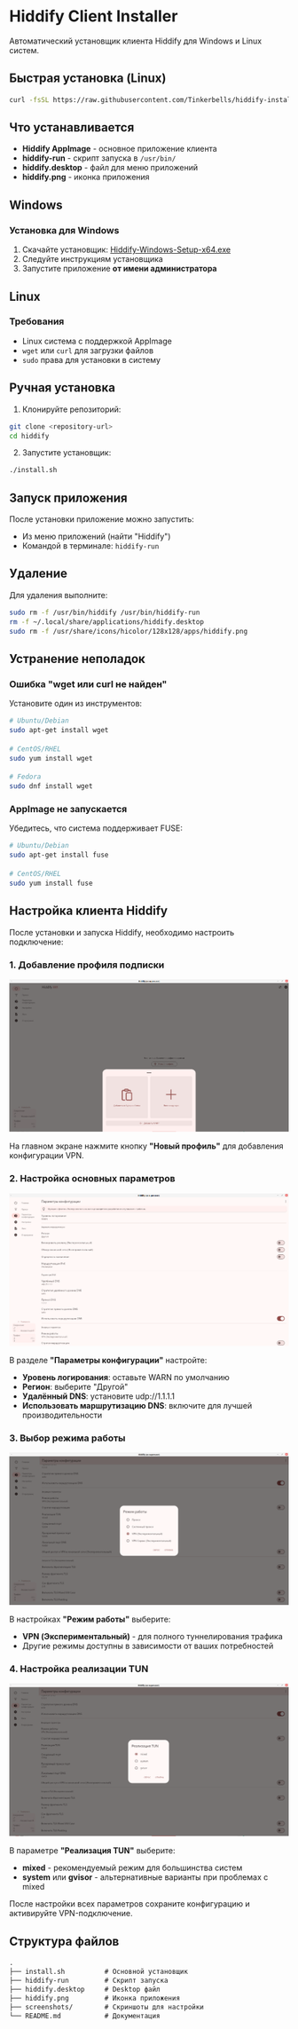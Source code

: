 # Hiddify Client Installer

Автоматический установщик клиента Hiddify для Windows и Linux систем.

## Быстрая установка (Linux)

```bash
curl -fsSL https://raw.githubusercontent.com/Tinkerbells/hiddify-install/main/install.sh | bash
```

## Что устанавливается

- **Hiddify AppImage** - основное приложение клиента
- **hiddify-run** - скрипт запуска в `/usr/bin/`
- **hiddify.desktop** - файл для меню приложений
- **hiddify.png** - иконка приложения

## Windows

### Установка для Windows

1. Скачайте установщик: [Hiddify-Windows-Setup-x64.exe](https://github.com/hiddify/hiddify-app/releases/download/v2.3.1/Hiddify-Windows-Setup-x64.exe)
2. Следуйте инструкциям установщика
3. Запустите приложение **от имени администратора**

## Linux

### Требования

- Linux система с поддержкой AppImage
- `wget` или `curl` для загрузки файлов
- `sudo` права для установки в систему

## Ручная установка

1. Клонируйте репозиторий:

```bash
git clone <repository-url>
cd hiddify
```

2. Запустите установщик:

```bash
./install.sh
```

## Запуск приложения

После установки приложение можно запустить:

- Из меню приложений (найти "Hiddify")
- Командой в терминале: `hiddify-run`

## Удаление

Для удаления выполните:

```bash
sudo rm -f /usr/bin/hiddify /usr/bin/hiddify-run
rm -f ~/.local/share/applications/hiddify.desktop
sudo rm -f /usr/share/icons/hicolor/128x128/apps/hiddify.png
```

## Устранение неполадок

### Ошибка "wget или curl не найден"

Установите один из инструментов:

```bash
# Ubuntu/Debian
sudo apt-get install wget

# CentOS/RHEL
sudo yum install wget

# Fedora
sudo dnf install wget
```

### AppImage не запускается

Убедитесь, что система поддерживает FUSE:

```bash
# Ubuntu/Debian
sudo apt-get install fuse

# CentOS/RHEL
sudo yum install fuse
```

## Настройка клиента Hiddify

После установки и запуска Hiddify, необходимо настроить подключение:

### 1. Добавление профиля подписки

![Главный экран](screenshots/screenshot-1.png)

На главном экране нажмите кнопку **"Новый профиль"** для добавления конфигурации VPN.

### 2. Настройка основных параметров

![Параметры конфигурации](screenshots/screenshot-2.png)

В разделе **"Параметры конфигурации"** настройте:
- **Уровень логирования**: оставьте WARN по умолчанию
- **Регион**: выберите "Другой"
- **Удалённый DNS**: установите udp://1.1.1.1
- **Использовать маршрутизацию DNS**: включите для лучшей производительности

### 3. Выбор режима работы

![Режим работы](screenshots/screenshot-3.png)

В настройках **"Режим работы"** выберите:
- **VPN (Экспериментальный)** - для полного туннелирования трафика
- Другие режимы доступны в зависимости от ваших потребностей

### 4. Настройка реализации TUN

![Реализация TUN](screenshots/screenshot-4.png)

В параметре **"Реализация TUN"** выберите:
- **mixed** - рекомендуемый режим для большинства систем
- **system** или **gvisor** - альтернативные варианты при проблемах с mixed

После настройки всех параметров сохраните конфигурацию и активируйте VPN-подключение.

## Структура файлов

```
.
├── install.sh          # Основной установщик
├── hiddify-run         # Скрипт запуска
├── hiddify.desktop     # Desktop файл
├── hiddify.png         # Иконка приложения
├── screenshots/        # Скриншоты для настройки
└── README.md           # Документация
```
